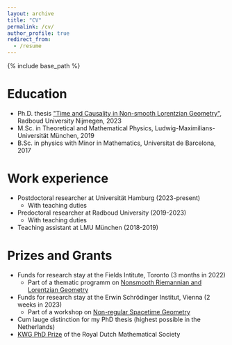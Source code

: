 ```yaml
---
layout: archive
title: "CV"
permalink: /cv/
author_profile: true
redirect_from:
  - /resume
---
```


{% include base_path %}

Education
======
* Ph.D. thesis ["Time and Causality in Non-smooth Lorentzian Geometry"](https://hdl.handle.net/2066/295781), Radboud University Nijmegen, 2023
* M.Sc. in Theoretical and Mathematical Physics, Ludwig-Maximilians-Universität München, 2019
* B.Sc. in physics with Minor in Mathematics, Universitat de Barcelona, 2017

Work experience
======
* Postdoctoral researcher at Universität Hamburg (2023-present)
    * With teaching duties
* Predoctoral researcher at Radboud University (2019-2023)
    * With teaching duties
* Teaching assistant at LMU München (2018-2019)

Prizes and Grants
======
* Funds for research stay at the Fields Intitute, Toronto (3 months in 2022)
    * Part of a thematic programm on [Nonsmooth Riemannian and Lorentzian Geometry](http://www.fields.utoronto.ca/activities/22-23/nonsmooth)
* Funds for research stay at the Erwin Schrödinger Institut, Vienna (2 weeks in 2023)
    * Part of a workshop on [Non-regular Spacetime Geometry](https://www.esi.ac.at/events/e460/)
* Cum lauge distinction for my PhD thesis (highest possible in the Netherlands)
* [KWG PhD Prize](https://www.wiskgenoot.nl/index.php?page=88&sid=2) of the Royal Dutch Mathematical Society

